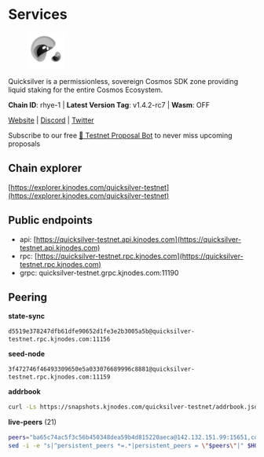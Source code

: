 # Services

<figure><img src="https://raw.githubusercontent.com/kj89/cosmos-images/main/logos/quicksilver.png" alt=""><figcaption></figcaption></figure>

Quicksilver is a permissionless, sovereign Cosmos SDK zone providing liquid staking for the entire Cosmos Ecosystem.

**Chain ID**: rhye-1 | **Latest Version Tag**: v1.4.2-rc7 | **Wasm**: OFF

[Website](https://quicksilver.zone) | [Discord](https://discord.gg/quicksilverprotocol) | [Twitter](https://twitter.com/quicksilverzone)



Subscribe to our free [🤖 Testnet Proposal Bot](https://t.me/kjnodes_testnet_proposal_bot) to never miss upcoming proposals


## Chain explorer
[https://explorer.kjnodes.com/quicksilver-testnet](https://explorer.kjnodes.com/quicksilver-testnet)

## Public endpoints

* api: [https://quicksilver-testnet.api.kjnodes.com](https://quicksilver-testnet.api.kjnodes.com)
* rpc: [https://quicksilver-testnet.rpc.kjnodes.com](https://quicksilver-testnet.rpc.kjnodes.com)
* grpc: quicksilver-testnet.grpc.kjnodes.com:11190

## Peering

**state-sync**

```text
d5519e378247dfb61dfe90652d1fe3e2b3005a5b@quicksilver-testnet.rpc.kjnodes.com:11156
```

**seed-node**

```text
3f472746f46493309650e5a033076689996c8881@quicksilver-testnet.rpc.kjnodes.com:11159
```

**addrbook**
```bash
curl -Ls https://snapshots.kjnodes.com/quicksilver-testnet/addrbook.json > $HOME/.quicksilverd/config/addrbook.json
```

**live-peers** (21)
```bash
peers="ba65c74ac5f3c56b450348dea59b4d815220aeca@142.132.151.99:15651,cd85e8a5ad374c3ee339d6f201a065ae9e911eb4@65.108.226.183:11156,2a577a2f1a3c9e6fdcf19659af4ecc48f4525274@135.181.215.115:26776,5c2a752c9b1952dbed075c56c600c3a79b58c395@95.214.55.232:27026,3e484a1e5b0e019f1c227fb1481016161825c395@213.239.215.165:11156,8e14e58b054248a04be96e4a40d6359e93b636ac@65.108.65.94:26656,60509a87fc6c97a013de3cdeadf5fd3eab22f896@65.109.23.114:11156,676272662f2bba070a820aacc7ab7cec446526be@65.109.80.176:20656,e6bf55bc9f08958b7518bea455423375db78d1ef@65.108.13.176:26656,4abe3e468eeb3a957d34efec57b01a4add92904e@185.16.39.51:26656,d3e80f977fe2ed85029c656e596dbb70b3bd7fee@65.109.95.178:37656,a37474c1f254cd4b16d924327a755c914e8e7d86@65.109.30.53:26656,5a3c424c19d9ab694190a7805a2b1a146460d752@65.108.2.27:26656,debb2e9f8892606629c5a6d63a8562879868e261@65.108.99.224:56656,8b486ec6ee6167985f6eed69817f2a04bd70bba9@65.109.61.113:22217,c02431ff1a4fe66dca2d3c8ccbbd51b9977d8c54@88.208.57.200:11156,7142a4a19a87408ea6bcaf8bc2fd0265a5ccc7ad@162.55.245.219:11156,baa0e310137406a4071718c8028b802ce9475f9a@46.4.121.72:11156,8e12ec6575dcaf4734a0bb2903e3cbb6924a9902@161.97.79.100:57656,1452d484454c0f93ddf3cbf987ce1b9cadd8f23f@65.21.95.180:37656,d5519e378247dfb61dfe90652d1fe3e2b3005a5b@65.109.68.190:11156"
sed -i -e "s|^persistent_peers *=.*|persistent_peers = \"$peers\"|" $HOME/.quicksilverd/config/config.toml
```
